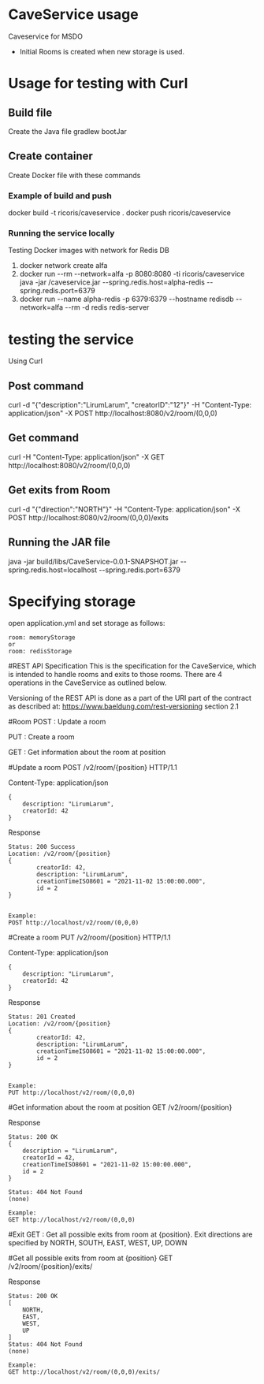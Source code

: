 # CaveService usage
Caveservice for MSDO

* Initial Rooms is created when new storage is used.

# Usage for testing with Curl

## Build file

Create the Java file
gradlew bootJar

## Create container
Create Docker file with these commands

### Example of build and push
docker build -t ricoris/caveservice .
docker push ricoris/caveservice

### Running the service locally
Testing Docker images with network for Redis DB
1. docker network create alfa
2. docker run --rm  --network=alfa -p 8080:8080  -ti ricoris/caveservice java -jar /caveservice.jar --spring.redis.host=alpha-redis --spring.redis.port=6379
3. docker run --name alpha-redis -p 6379:6379 --hostname redisdb --network=alfa --rm -d redis redis-server

# testing the service

Using Curl

## Post command
curl -d "{\"description\":\"LirumLarum\", \"creatorID\":\"12\"}" -H "Content-Type: application/json" -X POST http://localhost:8080/v2/room/(0,0,0)
## Get command
curl  -H "Content-Type: application/json" -X GET http://localhost:8080/v2/room/(0,0,0)

## Get exits from Room 

curl -d "{\"direction\":\"NORTH\"}" -H "Content-Type: application/json" -X POST http://localhost:8080/v2/room/(0,0,0)/exits


## Running the JAR file

java -jar build/libs/CaveService-0.0.1-SNAPSHOT.jar --spring.redis.host=localhost --spring.redis.port=6379

# Specifying storage
open application.yml and set storage as follows:

    room: memoryStorage 
    or 
    room: redisStorage


#REST API Specification
This is the specification for the CaveService, which is intended to
handle rooms and exits to those rooms. There are 4 operations in the
CaveService as outlined below.

Versioning of the REST API is done as a part of the URI part of
the contract as described at: https://www.baeldung.com/rest-versioning
section 2.1

#Room
POST	: Update a room

PUT     : Create a room

GET		: Get information about the room at position

#Update a room
POST /v2/room/{position} HTTP/1.1

Content-Type: application/json

	{
		description: "LirumLarum",
		creatorId: 42
	}

Response

	Status: 200 Success
	Location: /v2/room/{position}
	{
			creatorId: 42,
			description: "LirumLarum",
			creationTimeISO8601 = "2021-11-02 15:00:00.000",
			id = 2
	}

	
	Example:
	POST http://localhost/v2/room/(0,0,0)

#Create a room
PUT /v2/room/{position} HTTP/1.1

Content-Type: application/json

	{
		description: "LirumLarum",
		creatorId: 42
	}

Response

	Status: 201 Created
	Location: /v2/room/{position}
	{
			creatorId: 42,
			description: "LirumLarum",
			creationTimeISO8601 = "2021-11-02 15:00:00.000",
			id = 2
	}

	
	Example:
	PUT http://localhost/v2/room/(0,0,0)
#Get information about the room at position
GET /v2/room/{position}

Response

	Status: 200 OK
	{
	    description = "LirumLarum",
		creatorId = 42,
		creationTimeISO8601 = "2021-11-02 15:00:00.000",
		id = 2
	}
	
	Status: 404 Not Found
	(none)

	Example:
	GET http://localhost/v2/room/(0,0,0)
#Exit
GET		: Get all possible exits from room at {position}. Exit directions are specified by NORTH, SOUTH, EAST, WEST, UP, DOWN

#Get all possible exits from room at {position}
GET /v2/room/{position}/exits/

Response

	Status: 200 OK
	[
		NORTH,
		EAST,
		WEST,
		UP
	]	 
	Status: 404 Not Found
	(none)
	
	Example:
	GET http://localhost/v2/room/(0,0,0)/exits/